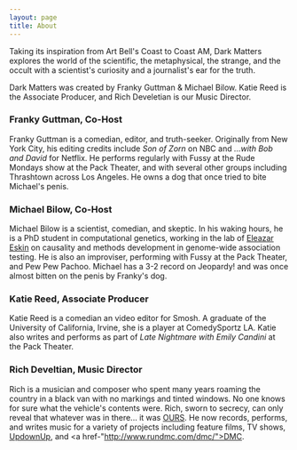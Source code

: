 ```yaml
---
layout: page
title: About
---
```


Taking its inspiration from Art Bell's Coast to Coast AM, Dark Matters explores the world of the scientific, the metaphysical, the strange, and the occult with a scientist's curiosity and a journalist's ear for the truth.

Dark Matters was created by Franky Guttman & Michael Bilow. Katie Reed is the Associate Producer, and Rich Develetian is our Music Director.

<h3>Franky Guttman, Co-Host</h3>

Franky Guttman is a comedian, editor, and truth-seeker.  Originally from New York City, his editing credits include _Son of Zorn_ on NBC and _...with Bob and David_ for Netflix. He performs regularly with Fussy at the Rude Mondays show at the Pack Theater, and with several other groups including Thrashtown across Los Angeles. He owns a dog that once tried to bite Michael's penis. 

<h3>Michael Bilow, Co-Host</h3>

Michael Bilow is a scientist, comedian, and skeptic. In his waking hours, he is a PhD student in computational genetics, working in the lab of <a href="http://zarlab.cs.ucla.edu">Eleazar Eskin</a> on causality and methods development in genome-wide association testing. He is also an improviser, performing with Fussy at the Pack Theater, and Pew Pew Pachoo. Michael has a 3-2 record on Jeopardy! and was once almost bitten on the penis by Franky's dog.

<h3>Katie Reed, Associate Producer</h3>

Katie Reed is a comedian an video editor for Smosh. A graduate of the University of California, Irvine, she is a player at ComedySportz LA. Katie also writes and performs as part of _Late Nightmare with Emily Candini_ at the Pack Theater.

<h3>Rich Develtian, Music Director</h3>

Rich is a musician and composer who spent many years roaming the country in a black van with no markings and tinted windows. No one knows for sure what the vehicle's contents were. Rich, sworn to secrecy, can only reveal that whatever was in there... it was <a href="http://www.ours.net/ourspages/">OURS</a>. He now records, performs, and writes music for a variety of projects including feature films, TV shows, <a href="http://www.updownupmusic.com">UpdownUp</a>, and <a href-"http://www.rundmc.com/dmc/">DMC</a>.
